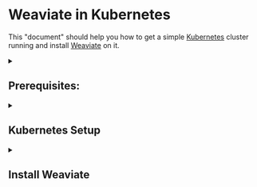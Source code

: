 # Weaviate in Kubernetes

This "document" should help you how to get a simple [Kubernetes](https://kubernetes.io/) cluster running and install [Weaviate](https://weaviate.io/) on it.

<details>
<summary><h2>Prerequisites:</h2></summary>

If not otherwise stated, the following commands should be executed on all individual machines that should be part of the cluster.

### Update and install required packages

```bash
sudo apt update && sudo apt upgrade -y
sudo apt install -y apt-transport-https ca-certificates curl software-properties-common containerd

# Add Kubernetes repository
curl -fsSL https://pkgs.k8s.io/core:/stable:/v1.28/deb/Release.key | sudo gpg --dearmor -o /etc/apt/keyrings/kubernetes.gpg
echo "deb [signed-by=/etc/apt/keyrings/kubernetes.gpg] https://pkgs.k8s.io/core:/stable:/v1.28/deb/ /" | sudo tee /etc/apt/sources.list.d/kubernetes.list

# Install Kubernetes packages
sudo apt update
sudo apt install -y kubelet kubeadm kubectl
sudo apt-mark hold kubelet kubeadm kubectl
```

### Disable Swap Memory

```bash
sudo swapoff -a
sudo sed -i 's|^/swap.img|#/swap.img|' /etc/fstab
```

### Configure Kernel Settings

```bash
# Load required modules
cat <<EOF | sudo tee /etc/modules-load.d/k8s.conf
overlay
br_netfilter
EOF

sudo modprobe overlay
sudo modprobe br_netfilter

# Set kernel parameters
cat <<EOF | sudo tee /etc/sysctl.d/k8s.conf
net.bridge.bridge-nf-call-iptables  = 1
net.bridge.bridge-nf-call-ip6tables = 1
net.ipv4.ip_forward                 = 1
EOF

sudo sysctl --system
```

### Configure [containerd](https://containerd.io/)

An industry-standard container runtime with an emphasis on **simplicity**, **robustness** and **portability**

```bash
sudo mkdir -p /etc/containerd
sudo containerd config default | sudo tee /etc/containerd/config.toml
sudo sed -i 's/SystemdCgroup = false/SystemdCgroup = true/' /etc/containerd/config.toml
sudo systemctl restart containerd
sudo systemctl enable containerd
```

### Reboot and Verify

```bash
sudo reboot

# After reboot, verify:
free -h                          # Should show swap: 0B 0B 0B
sudo systemctl status containerd
sudo systemctl status kubelet
```

</details>

<details>
<summary><h2>Kubernetes Setup</h2></summary>

The cluster consists of a `Control Plane` and `Worker` nodes.

### On the `Control Plane` Node

####  Initialize the Cluster

```bash
sudo kubeadm init --pod-network-cidr=10.244.0.0/16 --apiserver-advertise-address=<CONTROLPLANE-IP>
```

This output of this command will include the `join` command needed to join other nodes to this cluster. It looks something like this: **Save this command somewhere**

```bash
kubeadm join <CONTROLPLANE-IP>:<PORT> --token <TOKEN> --discovery-token-ca-cert-hash sha256:<HASH>
```

#### Set up [kubectl](https://kubernetes.io/docs/reference/kubectl/) for your user

```bash
mkdir -p $HOME/.kube
sudo cp -i /etc/pki/kubernetes/admin.conf $HOME/.kube/config
sudo chown $(id -u):$(id -g) $HOME/.kube/config
```

#### Install [Flannel](https://github.com/flannel-io/flannel) CNI Plugin

```bash
kubectl apply -f https://raw.githubusercontent.com/flannel-io/flannel/master/Documentation/kube-flannel.yml
```

### On the `Worker` Node

#### Join workers

```bash
kubeadm join <CONTROLPLANE-IP>:<PORT> --token <TOKEN> --discovery-token-ca-cert-hash sha256:<HASH>
```

### Verify Cluster (on `Control Plane`)

#### Verify all nodes are ready:

```bash
kubectl get nodes
# Wait for all nodes to show "Ready" status
watch kubectl get nodes
```

#### Print Cluster Info

```bash
kubectl cluster-info
kubectl get pods --all-namespaces
```

#### Reboot persistance

The cluster should automatically establish itself again after reboots of any or all nodes. 

### Should the `Control Plane` be part of the cluster?

If so:

```bash
kubectl taint nodes <NODENAME> node-role.kubernetes.io/control-plane:NoSchedule-
```

</details>

<details>
<summary><h2>Install Weaviate</h2></summary>

The following commands should **only** be run on the `control plane` !

### Prerequisites:

#### [Install Helm](https://helm.sh/docs/intro/install/)

### Add the Weaviate Helm repository

```bash
 helm repo add weaviate https://weaviate.github.io/weaviate-helm
 helm repo update
```

### Install Weaviate with the provided values file

```bash
helm install weaviate weaviate/weaviate -f weaviate-values.yaml --namespace weaviate-system
```

#### Wait until all the pods are running

```bash
 kubectl get pods -w -n weaviate-system
```

#### Verify weaviate is running

```bash
kubectl get pods -n weaviate-system
kubectl get services -n weaviate-system
```

</details>